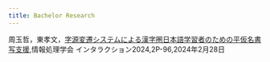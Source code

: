 ```yaml
---
title: Bachelor Research
---
```

周玉哲，東孝文，[字源変遷システムによる漢字圏日本語学習者のための平仮名書写支援](https://www.interaction-ipsj.org/proceedings/2024/data/pdf/2P-96.pdf),情報処理学会 インタラクション2024,2P-96,2024年2月28日